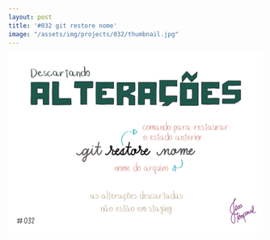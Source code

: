 ```yaml
---
layout: post
title: '#032 git restore nome'
image: "/assets/img/projects/032/thumbnail.jpg"
---
```


<img  alt="Para descartar as alterações de um arquivo que não está em staging use o comando git restore nome" src="/assets/img/projects/032/full.jpg">